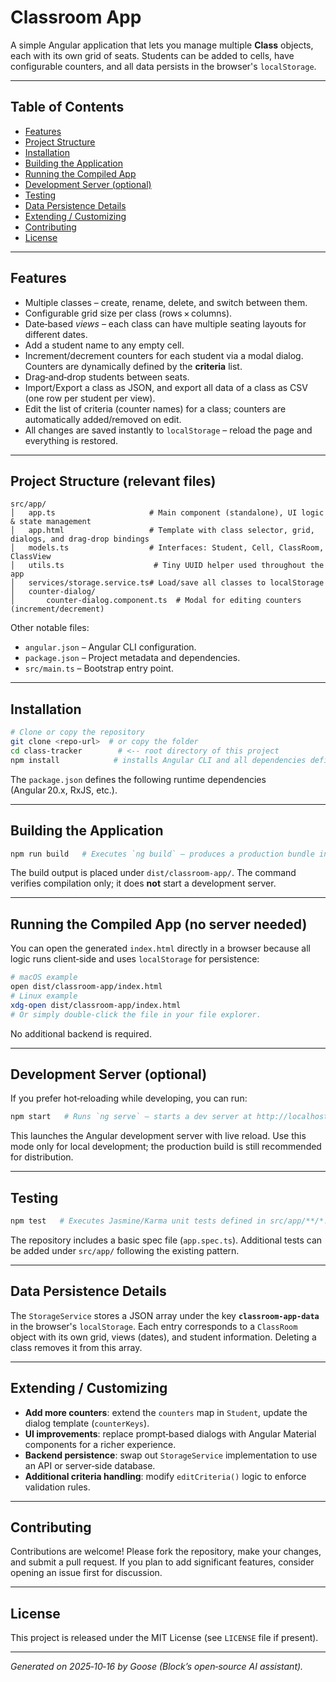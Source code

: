 # Classroom App

A simple Angular application that lets you manage multiple **Class** objects, each with its own grid of seats. Students can be added to cells, have configurable counters, and all data persists in the browser's `localStorage`.

---

## Table of Contents
- [Features](#features)
- [Project Structure](#project-structure)
- [Installation](#installation)
- [Building the Application](#building-the-application)
- [Running the Compiled App](#running-the-compiled-app)
- [Development Server (optional)](#development-server-optional)
- [Testing](#testing)
- [Data Persistence Details](#data-persistence-details)
- [Extending / Customizing](#extending--customizing)
- [Contributing](#contributing)
- [License](#license)

---

## Features
- Multiple classes – create, rename, delete, and switch between them.
- Configurable grid size per class (rows × columns).
- Date‑based *views* – each class can have multiple seating layouts for different dates.
- Add a student name to any empty cell.
- Increment/decrement counters for each student via a modal dialog. Counters are dynamically defined by the **criteria** list.
- Drag‑and‑drop students between seats.
- Import/Export a class as JSON, and export all data of a class as CSV (one row per student per view).
- Edit the list of criteria (counter names) for a class; counters are automatically added/removed on edit.
- All changes are saved instantly to `localStorage` – reload the page and everything is restored.

---

## Project Structure (relevant files)
```
src/app/
│   app.ts                     # Main component (standalone), UI logic & state management
│   app.html                   # Template with class selector, grid, dialogs, and drag‑drop bindings
│   models.ts                  # Interfaces: Student, Cell, ClassRoom, ClassView
│   utils.ts                    # Tiny UUID helper used throughout the app
│   services/storage.service.ts# Load/save all classes to localStorage
│   counter-dialog/
│       counter-dialog.component.ts  # Modal for editing counters (increment/decrement)
```
Other notable files:
- `angular.json` – Angular CLI configuration.
- `package.json` – Project metadata and dependencies.
- `src/main.ts` – Bootstrap entry point.

---

## Installation
```bash
# Clone or copy the repository
git clone <repo-url>  # or copy the folder
cd class-tracker        # <-- root directory of this project
npm install            # installs Angular CLI and all dependencies defined in package.json
```
The `package.json` defines the following runtime dependencies (Angular 20.x, RxJS, etc.).

---

## Building the Application
```bash
npm run build   # Executes `ng build` – produces a production bundle in dist/classroom-app/
```
The build output is placed under `dist/classroom-app/`. The command verifies compilation only; it does **not** start a development server.

---

## Running the Compiled App (no server needed)
You can open the generated `index.html` directly in a browser because all logic runs client‑side and uses `localStorage` for persistence:
```bash
# macOS example
open dist/classroom-app/index.html
# Linux example
xdg-open dist/classroom-app/index.html
# Or simply double‑click the file in your file explorer.
```
No additional backend is required.

---

## Development Server (optional)
If you prefer hot‑reloading while developing, you can run:
```bash
npm start   # Runs `ng serve` – starts a dev server at http://localhost:4200/
```
This launches the Angular development server with live reload. Use this mode only for local development; the production build is still recommended for distribution.

---

## Testing
```bash
npm test   # Executes Jasmine/Karma unit tests defined in src/app/**/*.spec.ts
```
The repository includes a basic spec file (`app.spec.ts`). Additional tests can be added under `src/app/` following the existing pattern.

---

## Data Persistence Details
The `StorageService` stores a JSON array under the key **`classroom-app-data`** in the browser's `localStorage`. Each entry corresponds to a `ClassRoom` object with its own grid, views (dates), and student information. Deleting a class removes it from this array.

---

## Extending / Customizing
- **Add more counters**: extend the `counters` map in `Student`, update the dialog template (`counterKeys`).
- **UI improvements**: replace prompt‑based dialogs with Angular Material components for a richer experience.
- **Backend persistence**: swap out `StorageService` implementation to use an API or server‑side database.
- **Additional criteria handling**: modify `editCriteria()` logic to enforce validation rules.

---

## Contributing
Contributions are welcome! Please fork the repository, make your changes, and submit a pull request. If you plan to add significant features, consider opening an issue first for discussion.

---

## License
This project is released under the MIT License (see `LICENSE` file if present).

---

*Generated on 2025‑10‑16 by Goose (Block’s open‑source AI assistant).*
